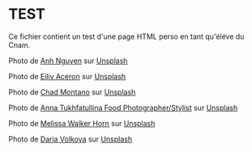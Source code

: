 # TEST

Ce fichier contient un test d'une page HTML perso en tant qu'éléve du Cnam.

Photo de <a href="https://unsplash.com/fr/@pwign?utm_content=creditCopyText&utm_medium=referral&utm_source=unsplash">Anh Nguyen</a> sur <a href="https://unsplash.com/fr/photos/verdura-e-carne-sulla-ciotola-kcA-c3f_3FE?utm_content=creditCopyText&utm_medium=referral&utm_source=unsplash">Unsplash</a>

Photo de <a href="https://unsplash.com/fr/@shootdelicious?utm_content=creditCopyText&utm_medium=referral&utm_source=unsplash">Eiliv Aceron</a> sur <a href="https://unsplash.com/fr/photos/aliments-cuits-sur-bol-noir-ZuIDLSz3XLg?utm_content=creditCopyText&utm_medium=referral&utm_source=unsplash">Unsplash</a>

Photo de <a href="https://unsplash.com/fr/@briewilly?utm_content=creditCopyText&utm_medium=referral&utm_source=unsplash">Chad Montano</a> sur <a href="https://unsplash.com/fr/photos/pizza-sul-tagliere-MqT0asuoIcU?utm_content=creditCopyText&utm_medium=referral&utm_source=unsplash">Unsplash</a>

Photo de <a href="https://unsplash.com/fr/@anna_tukhfatullina?utm_content=creditCopyText&utm_medium=referral&utm_source=unsplash">Anna Tukhfatullina Food Photographer/Stylist</a> sur <a href="https://unsplash.com/fr/photos/torta-di-lamponi-Mzy-OjtCI70?utm_content=creditCopyText&utm_medium=referral&utm_source=unsplash">Unsplash</a>

Photo de <a href="https://unsplash.com/fr/@sugercoatit?utm_content=creditCopyText&utm_medium=referral&utm_source=unsplash">Melissa Walker Horn</a> sur <a href="https://unsplash.com/fr/photos/tazza-di-vetro-trasparente-riempita-con-acqua-e-limone-gtDYwUIr9Vg?utm_content=creditCopyText&utm_medium=referral&utm_source=unsplash">Unsplash</a>

Photo de <a href="https://unsplash.com/fr/@darias_big_world?utm_content=creditCopyText&utm_medium=referral&utm_source=unsplash">Daria Volkova</a> sur <a href="https://unsplash.com/fr/photos/sedie-in-legno-marrone-accanto-al-tavolo-in-legno-nero-_IhXaHmTJr8?utm_content=creditCopyText&utm_medium=referral&utm_source=unsplash">Unsplash</a>
  
  
  
  
  
  